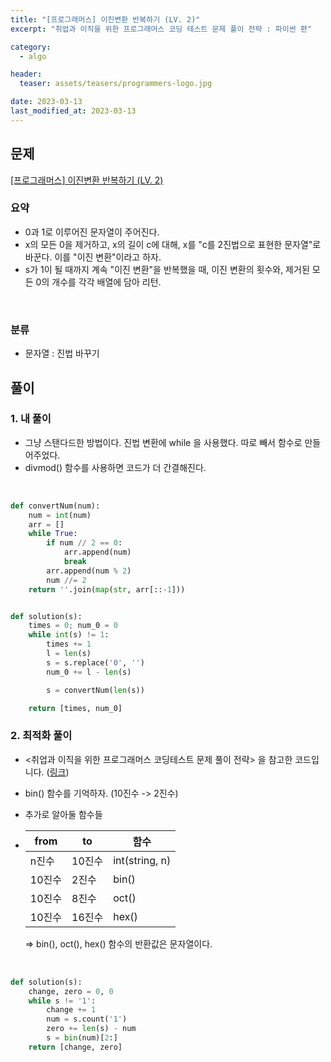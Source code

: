 ```yaml
---
title: "[프로그래머스] 이진변환 반복하기 (LV. 2)"
excerpt: "취업과 이직을 위한 프로그래머스 코딩 테스트 문제 풀이 전략 : 파이썬 편"

category:
  - algo

header:
  teaser: assets/teasers/programmers-logo.jpg

date: 2023-03-13
last_modified_at: 2023-03-13
---
```


## 문제

[[프로그래머스] 이진변환 반복하기 (LV. 2)](https://programmers.co.kr/learn/courses/30/lessons/70129)

### 요약

- 0과 1로 이루어진 문자열이 주어진다.
- x의 모든 0을 제거하고, x의 길이 c에 대해, x를 "c를 2진법으로 표현한 문자열"로 바꾼다. 이를 "이진 변환"이라고 하자.
- s가 1이 될 때까지 계속 "이진 변환"을 반복했을 때, 이진 변환의 횟수와, 제거된 모든 0의 개수를 각각 배열에 담아 리턴.

<br>

### 분류

- 문자열 : 진법 바꾸기

## 풀이

### 1. 내 풀이

- 그냥 스탠다드한 방법이다. 진법 변환에 while 을 사용했다. 따로 빼서 함수로 만들어주었다.
- divmod() 함수를 사용하면 코드가 더 간결해진다.

<br>

```python
def convertNum(num):
    num = int(num)
    arr = []
    while True:
        if num // 2 == 0:
            arr.append(num)
            break
        arr.append(num % 2)
        num //= 2
    return ''.join(map(str, arr[::-1]))


def solution(s):
    times = 0; num_0 = 0
    while int(s) != 1:
        times += 1
        l = len(s)
        s = s.replace('0', '')
        num_0 += l - len(s)

        s = convertNum(len(s))

    return [times, num_0]

```

### 2. 최적화 풀이

- \<취업과 이직을 위한 프로그래머스 코딩테스트 문제 풀이 전략\> 을 참고한 코드입니다. ([링크](https://github.com/gilbutITbook/080338/blob/main/4%EC%9E%A5/%EC%9D%B4%EC%A7%84_%EB%B3%80%ED%99%98_%EB%B0%98%EB%B3%B5%ED%95%98%EA%B8%B0.py))
- bin() 함수를 기억하자. (10진수 -> 2진수)
- 추가로 알아둘 함수들
- | from   | to     | 함수           |
  | ------ | ------ | -------------- |
  | n진수  | 10진수 | int(string, n) |
  | 10진수 | 2진수  | bin()          |
  | 10진수 | 8진수  | oct()          |
  | 10진수 | 16진수 | hex()          |

  => bin(), oct(), hex() 함수의 반환값은 문자열이다.

<br>

```python
def solution(s):
    change, zero = 0, 0
    while s != '1':
        change += 1
        num = s.count('1')
        zero += len(s) - num
        s = bin(num)[2:]
    return [change, zero]
```

<br>
